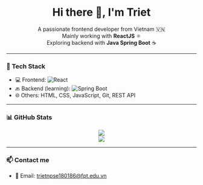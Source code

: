 <h1 align="center">Hi there 👋, I'm Triet</h1>

<p align="center">
  A passionate frontend developer from Vietnam 🇻🇳<br>
  Mainly working with <b>ReactJS</b> ⚛️<br>
  Exploring backend with <b>Java Spring Boot</b> ☕
</p>

---

### 🔧 Tech Stack

- 💻 Frontend: ![React](https://img.shields.io/badge/-React-61DAFB?style=flat&logo=react&logoColor=white)
- 🔙 Backend (learning): ![Spring Boot](https://img.shields.io/badge/-Spring%20Boot-6DB33F?style=flat&logo=spring-boot&logoColor=white)
- 🌐 Others: HTML, CSS, JavaScript, Git, REST API

---

### 📊 GitHub Stats

<p align="center">
  <img src="https://github-readme-stats.vercel.app/api?username=trietnpse180186&show_icons=true&theme=radical" />
  <br/>
  <img src="https://github-readme-stats.vercel.app/api/top-langs/?username=trietnpse180186&layout=compact&theme=radical" />
</p>

---

### 📫 Contact me

- 📧 Email: trietnpse180186@fpt.edu.vn
